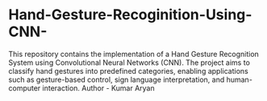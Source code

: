 # Hand-Gesture-Recoginition-Using-CNN-
This repository contains the implementation of a Hand Gesture Recognition System using Convolutional Neural Networks (CNN). The project aims to classify hand gestures into predefined categories, enabling applications such as gesture-based control, sign language interpretation, and human-computer interaction.
Author - Kumar Aryan
